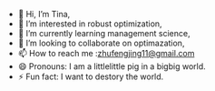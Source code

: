 - 👋 Hi, I’m Tina,
- 👀 I’m interested in robust optimization,
- 🌱 I’m currently learning management science,
- 💞️ I’m looking to collaborate on optimazation,
- 📫 How to reach me :zhufengjing11@gmail.com
- 😄 Pronouns: I am a littlelittle pig in a bigbig world.
- ⚡ Fun fact: I want to destory the world.

<!---
ina2002/ina2002 is a ✨ special ✨ repository because its `README.md` (this file) appears on your GitHub profile.
You can click the Preview link to take a look at your changes.
--->
